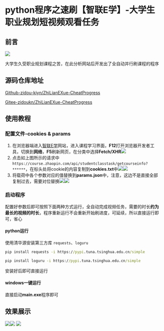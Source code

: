 # python程序之速刷【智联E学】-大学生职业规划短视频观看任务

## 前言

![](https://lsky.tarozero.top/i/2024/10/23/6718c6456ba08.png)

大学生久受职业规划课程之苦，在此分析网站后开发出了全自动并行刷课程的程序

## 源码仓库地址

[Github-zidou-kiyn/ZhiLianEXue-CheatProgress](https://github.com/zidou-kiyn/ZhiLianEXue-CheatProgress)

[Gitee-zidoukn/ZhiLianEXue-CheatProgress](https://gitee.com/zidoukn/ZhiLianEXue-CheatProgress)

## 使用教程

### 配置文件-cookies & params

1. 在浏览器端进入[智联E学](https://course.zhaopin.com/)网站，进入课程学习界面，**F12**打开浏览器开发者工具，切换到**网络**，**F5**刷新网页，在分类中选择**Fetch/XHR![](https://lsky.tarozero.top/i/2024/10/23/6718dc24e495e.png)**
2. 点击如上图所示的请求中 `https://course.zhaopin.com/api/studentclasstask/getcourseinfo?******`，在标头处将cookie的内容复制到**cookies.txt**中![](https://lsky.tarozero.top/i/2024/10/23/6718cb12e66d2.png)![](https://lsky.tarozero.top/i/2024/10/25/671a73fc31dd2.png)
3. 将载荷中各个参数对应的值替换到**params.json**中，注意，这边不是直接全部复制过去，需要对位替换![](https://lsky.tarozero.top/i/2024/10/23/6718cb8476665.png)![](https://lsky.tarozero.top/i/2024/10/23/6718cbf26ded9.png)

### 启动程序

配置好参数后即可按照下面两种方式运行，全自动完成视频任务，需要的时长**约为最长的视频的时长**，程序重新运行不会重新开始刷进度，可延续，所以直接运行即可，省心

#### python运行

使用清华源安装第三方库 `requests`、`loguru`

```cmd
pip install requests -i https://pypi.tuna.tsinghua.edu.cn/simple

pip install loguru -i https://pypi.tuna.tsinghua.edu.cn/simple
```

安装好后即可直接运行

#### windows一键运行

直接启动**main.exe**程序即可

## 效果展示

![](https://lsky.tarozero.top/i/2024/10/23/6718d043dfe48.png)![](https://lsky.tarozero.top/i/2024/10/23/6718d043dfe48.png)
![](https://lsky.tarozero.top/i/2024/10/23/6718cd662d663.png)
